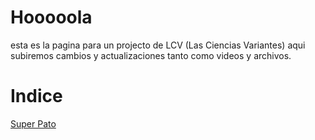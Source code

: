 # Hooooola

esta es la pagina para un projecto de LCV (Las Ciencias Variantes)
aqui subiremos cambios y actualizaciones tanto como videos y archivos.

# Indice
[Super Pato](pastarecursiva.github.io/SuperPato)
